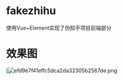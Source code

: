 # fakezhihu

使用Vue+Element实现了伪知乎项目前端部分

# 效果图
[![efd9e7f41effc5dca2da32305b2567de.png](https://postimg.cc/H8J4njM6)
